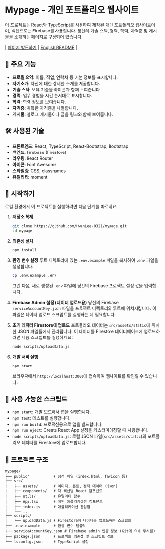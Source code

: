 # Mypage - 개인 포트폴리오 웹사이트

이 프로젝트는 React와 TypeScript를 사용하여 제작된 개인 포트폴리오 웹사이트이며, 백엔드로는 Firebase를 사용합니다. 당신의 기술 스택, 경력, 학력, 자격증 및 게시물을 소개하는 페이지로 구성되어 있습니다.

| [페이지 방문하기](https://hwanlee.site/) | [English README](https://github.com/HwanLee-0321/mypage/blob/main/README.md) |

## 🌟 주요 기능

- **프로필 요약**: 이름, 직업, 연락처 등 기본 정보를 표시합니다.
- **자기소개**: 자신에 대한 상세한 소개를 제공합니다.
- **기술 스택**: 보유 기술을 아이콘과 함께 보여줍니다.
- **경력**: 업무 경험을 시간 순서대로 표시합니다.
- **학력**: 학력 정보를 보여줍니다.
- **자격증**: 취득한 자격증을 나열합니다.
- **게시물**: 블로그 게시물이나 글을 링크와 함께 보여줍니다.

## 🛠️ 사용된 기술

- **프론트엔드**: React, TypeScript, React-Bootstrap, Bootstrap
- **백엔드**: Firebase (Firestore)
- **라우팅**: React Router
- **아이콘**: Font Awesome
- **스타일링**: CSS, classnames
- **유틸리티**: moment

## 🚀 시작하기

로컬 환경에서 이 프로젝트를 실행하려면 다음 단계를 따르세요.

1.  **저장소 복제**
    ```bash
    git clone https://github.com/HwanLee-0321/mypage.git
    cd mypage
    ```

2.  **의존성 설치**
    ```bash
    npm install
    ```

3.  **환경 변수 설정**
    루트 디렉토리에 있는 `.env.example` 파일을 복사하여 `.env` 파일을 생성합니다.
    ```bash
    cp .env.example .env
    ```
    그런 다음, 새로 생성된 `.env` 파일에 당신의 Firebase 프로젝트 설정 값을 입력합니다.

4.  **Firebase Admin 설정 (데이터 업로드용)**
    당신의 Firebase `serviceAccountKey.json` 파일을 프로젝트 디렉토리의 루트에 위치시킵니다. 이 파일은 데이터 업로드 스크립트를 실행하는 데 필요합니다.

5.  **초기 데이터 Firestore에 업로드**
    포트폴리오 데이터는 `src/assets/static`에 위치한 JSON 파일들에서 관리됩니다. 이 데이터를 Firestore 데이터베이스에 업로드하려면 다음 스크립트를 실행하세요:
    ```bash
    node scripts/uploadData.js
    ```

6.  **개발 서버 실행**
    ```bash
    npm start
    ```
    브라우저에서 `http://localhost:3000`에 접속하여 웹사이트를 확인할 수 있습니다.

## 📜 사용 가능한 스크립트

- `npm start`: 개발 모드에서 앱을 실행합니다.
- `npm test`: 테스트를 실행합니다.
- `npm run build`: 프로덕션용으로 앱을 빌드합니다.
- `npm run eject`: Create React App 설정을 커스터마이징할 때 사용합니다.
- `node scripts/uploadData.js`: 로컬 JSON 파일(`src/assets/static`)의 포트폴리오 데이터를 Firestore에 업로드합니다.

## 📁 프로젝트 구조

```
mypage/
├── public/           # 정적 파일 (index.html, favicon 등)
├── src/
│   ├── assets/       # 이미지, 폰트, 정적 데이터 (json)
│   ├── components/   # 각 섹션별 React 컴포넌트
│   ├── utils/        # 유틸리티 함수
│   ├── App.tsx       # 메인 애플리케이션 컴포넌트
│   ├── index.js      # 애플리케이션 진입점
│   └── ...
├── scripts/
│   └── uploadData.js # Firestore에 데이터를 업로드하는 스크립트
├── .env.example      # 환경 변수 템플릿
├── serviceAccountKey.json # Firebase admin 인증 정보 (Git에 의해 무시됨)
├── package.json      # 프로젝트 의존성 및 스크립트 정보
└── tsconfig.json     # TypeScript 설정
```
